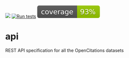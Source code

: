 [<img src="https://img.shields.io/badge/powered%20by-OpenCitations-%239931FC?labelColor=2D22DE" />](http://opencitations.net)
[![Run tests](https://github.com/opencitations/api/actions/workflows/run_tests.yml/badge.svg?branch=test.opencitations.net)](https://github.com/opencitations/api/actions/workflows/run_tests.yml)
![Coverage](https://raw.githubusercontent.com/opencitations/api/test.opencitations.net/test/coverage/coverage.svg)

# api
REST API specification for all the OpenCitations datasets
